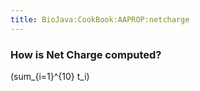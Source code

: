 ```yaml
---
title: BioJava:CookBook:AAPROP:netcharge
---
```


### How is Net Charge computed?

\(sum_{i=1}^{10} t_i\)
